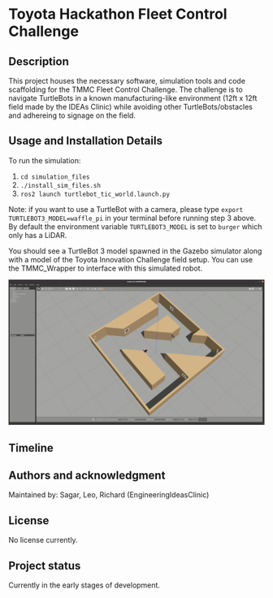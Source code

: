 # Toyota Hackathon Fleet Control Challenge

## Description
This project houses the necessary software, simulation tools and code scaffolding for the TMMC Fleet Control Challenge. The challenge is to navigate TurtleBots in a known manufacturing-like environment (12ft x 12ft field made by the IDEAs Clinic) while avoiding other TurtleBots/obstacles and adhereing to signage on the field.

## Usage and Installation Details

To run the simulation:
1. `cd simulation_files`
2. `./install_sim_files.sh`
3. `ros2 launch turtlebot_tic_world.launch.py`

Note: if you want to use a TurtleBot with a camera, please type `export TURTLEBOT3_MODEL=waffle_pi` in your terminal before running step 3 above. By default the environment variable `TURTLEBOT3_MODEL` is set to `burger` which only has a LiDAR.

You should see a TurtleBot 3 model spawned in the Gazebo simulator along with a model of the Toyota Innovation Challenge field setup. You can use the TMMC_Wrapper to interface with this simulated robot.

![TIC Field Gazebo](assets/tic_field_gazebo.png)

## Timeline

## Authors and acknowledgment
Maintained by: Sagar, Leo, Richard (EngineeringIdeasClinic)

## License
No license currently.

## Project status
Currently in the early stages of development.
